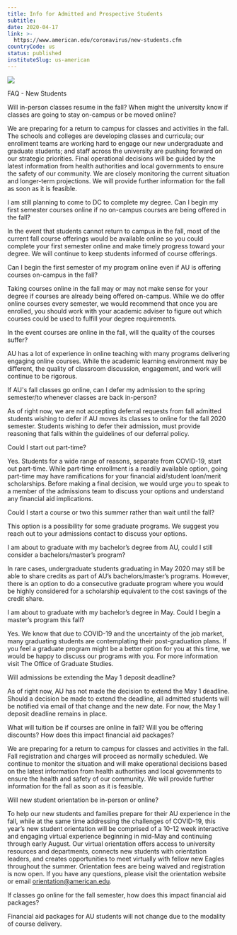 ```yaml
---
title: Info for Admitted and Prospective Students
subtitle: 
date: 2020-04-17
link: >-
  https://www.american.edu/coronavirus/new-students.cfm
countryCode: us
status: published
instituteSlug: us-american
---
```

![](https://www.american.edu/customcf/2016-redesign/images/social_graph.jpg)

FAQ - New Students

Will in-person classes resume in the fall? When might the university know if classes are going to stay on-campus or be moved online?

We are preparing for a return to campus for classes and activities in the fall. The schools and colleges are developing classes and curricula; our enrollment teams are working hard to engage our new undergraduate and graduate students; and staff across the university are pushing forward on our strategic priorities. Final operational decisions will be guided by the latest information from health authorities and local governments to ensure the safety of our community. We are closely monitoring the current situation and longer-term projections. We will provide further information for the fall as soon as it is feasible.

I am still planning to come to DC to complete my degree. Can I begin my first semester courses online if no on-campus courses are being offered in the fall?

In the event that students cannot return to campus in the fall, most of the current fall course offerings would be available online so you could complete your first semester online and make timely progress toward your degree. We will continue to keep students informed of course offerings.

Can I begin the first semester of my program online even if AU is offering courses on-campus in the fall?

Taking courses online in the fall may or may not make sense for your degree if courses are already being offered on-campus. While we do offer online courses every semester, we would recommend that once you are enrolled, you should work with your academic adviser to figure out which courses could be used to fulfill your degree requirements.

In the event courses are online in the fall, will the quality of the courses suffer?

AU has a lot of experience in online teaching with many programs delivering engaging online courses. While the academic learning environment may be different, the quality of classroom discussion, engagement, and work will continue to be rigorous.

If AU's fall classes go online, can I defer my admission to the spring semester/to whenever classes are back in-person?

As of right now, we are not accepting deferral requests from fall admitted students wishing to defer if AU moves its classes to online for the fall 2020 semester. Students wishing to defer their admission, must provide reasoning that falls within the guidelines of our deferral policy.

Could I start out part-time?

Yes. Students for a wide range of reasons, separate from COVID-19, start out part-time. While part-time enrollment is a readily available option, going part-time may have ramifications for your financial aid/student loan/merit scholarships. Before making a final decision, we would urge you to speak to a member of the admissions team to discuss your options and understand any financial aid implications.

Could I start a course or two this summer rather than wait until the fall?

This option is a possibility for some graduate programs. We suggest you reach out to your admissions contact to discuss your options.

I am about to graduate with my bachelor’s degree from AU, could I still consider a bachelors/master’s program?

In rare cases, undergraduate students graduating in May 2020 may still be able to share credits as part of AU’s bachelors/master’s programs. However, there is an option to do a consecutive graduate program where you would be highly considered for a scholarship equivalent to the cost savings of the credit share.

I am about to graduate with my bachelor’s degree in May. Could I begin a master’s program this fall?

Yes. We know that due to COVID-19 and the uncertainty of the job market, many graduating students are contemplating their post-graduation plans. If you feel a graduate program might be a better option for you at this time, we would be happy to discuss our programs with you. For more information visit The Office of Graduate Studies.

Will admissions be extending the May 1 deposit deadline?

As of right now, AU has not made the decision to extend the May 1 deadline. Should a decision be made to extend the deadline, all admitted students will be notified via email of that change and the new date. For now, the May 1 deposit deadline remains in place.

What will tuition be if courses are online in fall? Will you be offering discounts? How does this impact financial aid packages?

We are preparing for a return to campus for classes and activities in the fall. Fall registration and charges will proceed as normally scheduled. We continue to monitor the situation and will make operational decisions based on the latest information from health authorities and local governments to ensure the health and safety of our community. We will provide further information for the fall as soon as it is feasible.

Will new student orientation be in-person or online?

To help our new students and families prepare for their AU experience in the fall, while at the same time addressing the challenges of COVID-19, this year’s new student orientation will be comprised of a 10-12 week interactive and engaging virtual experience beginning in mid-May and continuing through early August. Our virtual orientation offers access to university resources and departments, connects new students with orientation leaders, and creates opportunities to meet virtually with fellow new Eagles throughout the summer. Orientation fees are being waived and registration is now open. If you have any questions, please visit the orientation website or email orientation@american.edu.

If classes go online for the fall semester, how does this impact financial aid packages?

Financial aid packages for AU students will not change due to the modality of course delivery.
